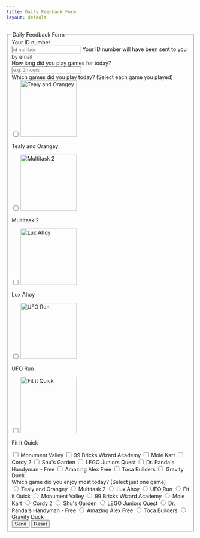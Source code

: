 ```yaml
---
title: Daily Feedback Form
layout: default
---
```

<form class="form-horizontal" action="http://forms.brace.io/tasterproject@gmail.com" method="POST">
<fieldset>

<!-- Form Name -->
<legend>Daily Feedback Form</legend>

<!-- Text input-->
<div class="form-group">
  <label class="col-md-6 control-label" for="id">Your ID number</label>  
  <div class="col-md-6">
  <input id="id" name="id" type="text" placeholder="id number" class="form-control input-md" required="">
  <span class="help-block">Your ID number will have been sent to you by email</span>  
  </div>
</div>

<!-- Text input-->
<div class="form-group">
  <label class="col-md-6 control-label" for="timespent">How long did you play games for today?</label>  
  <div class="col-md-6">
  <input id="timespent" name="timespent" type="text" placeholder="e.g. 2 hours" class="form-control input-md" required="">
    
  </div>
</div>

<!-- Multiple Checkboxes (inline) -->
<div class="form-group">
  <label class="col-md-6 control-label" for="whichGames">Which games did you play today? (Select each game you played)</label>
  <div class="col-md-6">
    <label class="checkbox-inline" for="whichGames-0">
      <input type="checkbox" name="whichGames" id="whichGames-0" value="Tealy and Orangey">
        <img src="{{ site.url }}/images/tealy-and-orangey.png" style="width: 150px;" title="Tealy and Orangey" alt="Tealy and Orangey">
        <p>Tealy and Orangey</p>
    </label>
    <label class="checkbox-inline" for="whichGames-1">
      <input type="checkbox" name="whichGames" id="whichGames-1" value="Multitask 2">
        <img src="{{ site.url }}/images/multitask-2.png" style="width: 150px;" title="Multitask 2" alt="Multitask 2">
        <p>Multitask 2</p>
    </label>
    <label class="checkbox-inline" for="whichGames-2">
      <input type="checkbox" name="whichGames" id="whichGames-2" value="Lux Ahoy">
        <img src="{{ site.url }}/images/lux-ahoy.png" style="width: 150px;" title="Lux Ahoy" alt="Lux Ahoy">
        <p>Lux Ahoy</p>
    </label>
    <label class="checkbox-inline" for="whichGames-3">
      <input type="checkbox" name="whichGames" id="whichGames-3" value="UFO Run">
        <img src="{{ site.url }}/images/ufo-run.png" style="width: 150px;" title="UFO Run" alt="UFO Run">
        <p>UFO Run</p>
    </label>
    <label class="checkbox-inline" for="whichGames-4">
      <input type="checkbox" name="whichGames" id="whichGames-4" value="Fit it Quick">
        <img src="{{ site.url }}/images/fit-it-quick.png" style="width: 150px;" title="Fit it Quick" alt="Fit it Quick">
        <p>Fit it Quick</p>
    </label>
    <label class="checkbox-inline" for="whichGames-5">
      <input type="checkbox" name="whichGames" id="whichGames-5" value="Monument Valley">
      Monument Valley
    </label>
    <label class="checkbox-inline" for="whichGames-6">
      <input type="checkbox" name="whichGames" id="whichGames-6" value="99 Bricks Wizard Academy">
      99 Bricks Wizard Academy
    </label>
    <label class="checkbox-inline" for="whichGames-7">
      <input type="checkbox" name="whichGames" id="whichGames-7" value="Mole Kart">
      Mole Kart
    </label>
    <label class="checkbox-inline" for="whichGames-8">
      <input type="checkbox" name="whichGames" id="whichGames-8" value="Cordy 2">
      Cordy 2
    </label>
    <label class="checkbox-inline" for="whichGames-9">
      <input type="checkbox" name="whichGames" id="whichGames-9" value="Shu's Garden">
      Shu's Garden
    </label>
    <label class="checkbox-inline" for="whichGames-10">
      <input type="checkbox" name="whichGames" id="whichGames-10" value="LEGO Juniors Quest">
      LEGO Juniors Quest
    </label>
    <label class="checkbox-inline" for="whichGames-11">
      <input type="checkbox" name="whichGames" id="whichGames-11" value="Dr. Panda's Handyman - Free">
      Dr. Panda's Handyman - Free
    </label>
    <label class="checkbox-inline" for="whichGames-12">
      <input type="checkbox" name="whichGames" id="whichGames-12" value="Amazing Alex Free">
      Amazing Alex Free
    </label>
    <label class="checkbox-inline" for="whichGames-13">
      <input type="checkbox" name="whichGames" id="whichGames-13" value="Toca Builders">
      Toca Builders
    </label>
    <label class="checkbox-inline" for="whichGames-14">
      <input type="checkbox" name="whichGames" id="whichGames-14" value="Gravity Duck">
      Gravity Duck
    </label>
  </div>
</div>

<!-- Multiple Radios (inline) -->
<div class="form-group">
  <label class="col-md-6 control-label" for="dailyFav">Which game did you enjoy most today? (Select just one game)</label>
  <div class="col-md-6"> 
    <label class="radio-inline" for="dailyFav-0">
      <input type="radio" name="dailyFav" id="dailyFav-0" value="Tealy and Orangey" required="">
      Tealy and Orangey
    </label> 
    <label class="radio-inline" for="dailyFav-1">
      <input type="radio" name="dailyFav" id="dailyFav-1" value="Multitask 2" required="">
      Multitask 2
    </label> 
    <label class="radio-inline" for="dailyFav-2">
      <input type="radio" name="dailyFav" id="dailyFav-2" value="Lux Ahoy" required="">
      Lux Ahoy
    </label> 
    <label class="radio-inline" for="dailyFav-3">
      <input type="radio" name="dailyFav" id="dailyFav-3" value="UFO Run" required="">
      UFO Run
    </label> 
    <label class="radio-inline" for="dailyFav-4">
      <input type="radio" name="dailyFav" id="dailyFav-4" value="Fit it Quick" required="">
      Fit it Quick
    </label> 
    <label class="radio-inline" for="dailyFav-5">
      <input type="radio" name="dailyFav" id="dailyFav-5" value="Monument Valley" required="">
      Monument Valley
    </label> 
    <label class="radio-inline" for="dailyFav-6">
      <input type="radio" name="dailyFav" id="dailyFav-6" value="99 Bricks Wizard Academy" required="">
      99 Bricks Wizard Academy
    </label> 
    <label class="radio-inline" for="dailyFav-7">
      <input type="radio" name="dailyFav" id="dailyFav-7" value="Mole Kart" required="">
      Mole Kart
    </label> 
    <label class="radio-inline" for="dailyFav-8">
      <input type="radio" name="dailyFav" id="dailyFav-8" value="Cordy 2" required="">
      Cordy 2
    </label> 
    <label class="radio-inline" for="dailyFav-9">
      <input type="radio" name="dailyFav" id="dailyFav-9" value="Shu's Garden" required="">
      Shu's Garden
    </label> 
    <label class="radio-inline" for="dailyFav-10">
      <input type="radio" name="dailyFav" id="dailyFav-10" value="LEGO Juniors Quest" required="">
      LEGO Juniors Quest
    </label> 
    <label class="radio-inline" for="dailyFav-11">
      <input type="radio" name="dailyFav" id="dailyFav-11" value="Dr. Panda's Handyman - Free" required="">
      Dr. Panda's Handyman - Free
    </label> 
    <label class="radio-inline" for="dailyFav-12">
      <input type="radio" name="dailyFav" id="dailyFav-12" value="Amazing Alex Free" required="">
      Amazing Alex Free
    </label> 
    <label class="radio-inline" for="dailyFav-13">
      <input type="radio" name="dailyFav" id="dailyFav-13" value="Toca Builders" required="">
      Toca Builders
    </label> 
    <label class="radio-inline" for="dailyFav-14">
      <input type="radio" name="dailyFav" id="dailyFav-14" value="Gravity Duck" required="">
      Gravity Duck
    </label>
  </div>
</div>

<!-- Button (Double) -->
<div class="form-group">
  <label class="col-md-6 control-label" for="dailyFeedbackSendButton"></label>
  <div class="col-md-8">
    <button id="dailyFeedbackSendButton" type="submit" name="dailyFeedbackSendButton" class="btn btn-primary">Send</button>
    <button id="dailyFeedbackResetButton" type="reset" name="dailyFeedbackResetButton" class="btn btn-default">Reset</button>
  </div>
</div>

</fieldset>
</form>
